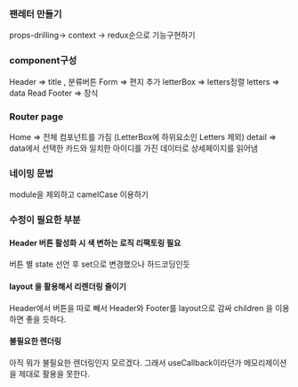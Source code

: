 
### 팬레터 만들기
props-drilling-> context -> redux순으로 기능구현하기

### component구성
Header => title , 분류버튼
Form => 편지 추가 
letterBox => letters정렬
letters => data Read
Footer => 장식

### Router page
Home => 전체 컴포넌트를 가짐 (LetterBox에 하위요소인 Letters 제외)
detail => data에서 선택한 카드와 일치한 아이디를 가진 데이터로 상세페이지를 읽어냄


### 네이밍 문법
module을 제외하고 camelCase 이용하기 

### 수정이 필요한 부분
#### Header 버튼 활성화 시 색 변하는 로직 리팩토링 필요 
버튼 별 state 선언 후 set으로 변경했으나 하드코딩인듯

#### layout 을 활용해서 리렌더링 줄이기
 Header에서 버튼을 따로 빼서 Header와 Footer를 layout으로 감싸 children 을 이용하면 좋을 듯하다. 

 #### 불필요한 렌더링 
 아직 뭐가 불필요한 렌더링인지 모르겠다. 그래서 useCallback이라던가 메모리제이션을 제대로 활용을 못한다. 


